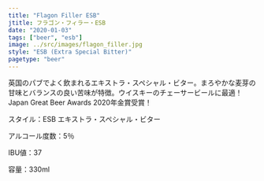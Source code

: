 ```yaml
---
title: "Flagon Filler ESB"
jtitle: フラゴン・フィラー・ESB
date: "2020-01-03"
tags: ["beer", "esb"]
image: ../src/images/flagon_filler.jpg
style: "ESB (Extra Special Bitter)"
pagetype: "beer"
---
```


英国のパブでよく飲まれるエキストラ・スペシャル・ビター。まろやかな麦芽の甘味とバランスの良い苦味が特徴。ウイスキーのチェーサービールに最適！Japan Great Beer Awards 2020年金賞受賞！

スタイル：ESB エキストラ・スペシャル・ビター

アルコール度数：5％

IBU値：37

容量：330ml